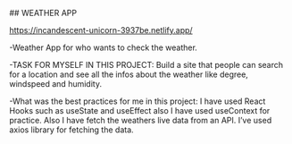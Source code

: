 ## WEATHER APP

https://incandescent-unicorn-3937be.netlify.app/

-Weather App for who wants to check the weather.

-TASK FOR MYSELF IN THIS PROJECT: Build a site that people can search for a location and see all the infos about the weather like degree, windspeed and humidity. 

-What was the best practices for me in this project: I have used React Hooks such as useState and useEffect also I have used useContext for practice. Also I have fetch the weathers live data from an API. I’ve used axios library for fetching the data.

